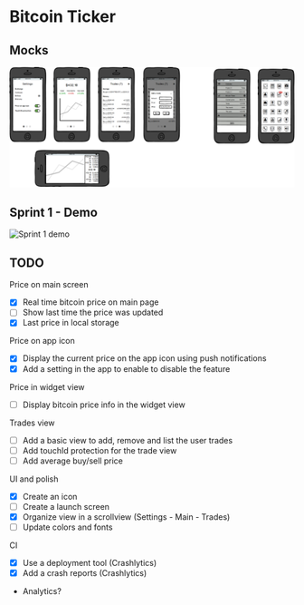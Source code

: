 # Bitcoin Ticker

## Mocks

![Mockup](./mockups/mock.png)

## Sprint 1 - Demo
<img src='./demo.gif' title='Sprint 1 demo' width=325 alt='Sprint 1 demo' />

## TODO

Price on main screen
- [x] Real time bitcoin price on main page
- [ ] Show last time the price was updated
- [x] Last price in local storage

Price on app icon
- [x] Display the current price on the app icon using push notifications
- [x] Add a setting in the app to enable to disable the feature

Price in widget view
- [ ] Display bitcoin price info in the widget view

Trades view
- [ ] Add a basic view to add, remove and list the user trades
- [ ] Add touchId protection for the trade view
- [ ] Add average buy/sell price

UI and polish
- [x] Create an icon
- [ ] Create a launch screen
- [x] Organize view in a scrollview (Settings - Main - Trades)
- [ ] Update colors and fonts

CI
- [x] Use a deployment tool (Crashlytics)
- [x] Add a crash reports (Crashlytics)
- Analytics?
